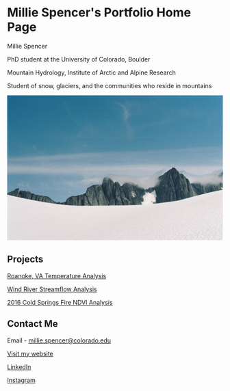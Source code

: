 # Millie Spencer's Portfolio Home Page

Millie Spencer 

PhD student at the University of Colorado, Boulder 

Mountain Hydrology, Institute of Arctic and Alpine Research 

Student of snow, glaciers, and the communities who reside in mountains

<img src="/img/spencer000023-R1-021-9.jpeg" alt="Fog rolling in over the Storm Range above the Vaughan Lewis Glacier in Juneau, Alaska">


## Projects 

[Roanoke, VA Temperature Analysis](https://millie-spencer.github.io/notebooks/avg-temp-va-ncei.html)


[Wind River Streamflow Analysis](https://millie-spencer.github.io/notebooks/wind-river-usgs-time-series.html)

[2016 Cold Springs Fire NDVI Analysis](https://millie-spencer.github.io/notebooks/coldsprings-fire-modis-ndvi.html)


## Contact Me

Email - millie.spencer@colorado.edu

<a href="https://milliecspencer.weebly.com/">Visit my website</a>

<a href="https://www.linkedin.com/in/millie-spencer-593822143">LinkedIn</a>

<a href="https://www.instagram.com/millie.c.spencer/">Instagram</a>
